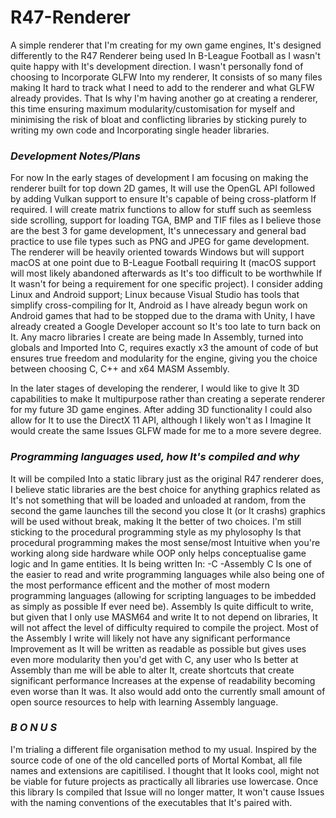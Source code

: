 # R47-Renderer
A simple renderer that I'm creating for my own game engines, It's designed differently to the R47 Renderer being used In B-League Football as I wasn't quite happy with It's 
development direction. I wasn't personally fond of choosing to Incorporate GLFW Into my renderer, It consists of so many files making It hard to track what I need to add to 
the renderer and what GLFW already provides. That Is why I'm having another go at creating a renderer, this time ensuring maximum modularity/customisation for myself and 
minimising the risk of bloat and conflicting libraries by sticking purely to writing my own code and Incorporating single header libraries.


### <i> Development Notes/Plans </i>

For now In the early stages of development I am focusing on making the renderer built for top down 2D games, It will use the OpenGL API followed by adding Vulkan support to 
ensure It's capable of being cross-platform If
required. I will create matrix functions to allow for stuff such as seemless side scrolling, support for loading TGA, BMP and TIF files as I believe those are the best 3 for 
game development, It's unnecessary and general bad practice to use file types such as PNG and JPEG for game development. The renderer will be heavily oriented towards Windows 
but will support macOS at one point due to B-League Football requiring It (macOS support will most likely abandoned afterwards as It's too difficult to be worthwhile If It 
wasn't for being a requirement for one specific project). I consider adding Linux and Android support; Linux because Visual Studio has tools that simplify cross-compiling for 
It, Android as I have already begun work on Android games that had to be stopped due to the drama with Unity, I have already created a Google  Developer account so It's too 
late to turn back on It. Any macro libraries I create are being made In Assembly, turned into globals and Imported Into C, requires exactly x3 the amount of code of but 
ensures true freedom and modularity for the engine, giving you the choice between choosing C, C++ and x64 MASM Assembly.

In the later stages of developing the renderer, I would like to give It 3D capabilities to make It multipurpose rather than creating a seperate renderer for my future 3D game 
engines. After adding 3D functionality I could also allow for It to use the DirectX 11 API, although I likely won't as I Imagine It would create the same Issues GLFW made for 
me to a more severe degree.


### <i> Programming languages used, how It's compiled and why </i>

It will be compiled Into a static library just as the original R47 renderer does, I believe static libraries are the best choice for anything graphics related as It's not 
something that will be loaded and unloaded at random, from the second the game launches till the second you close It (or It crashs) graphics will be used without break, making 
It the better of two choices. I'm still sticking to the procedural programming style as my phylosophy Is that procedural programming makes the most sense/most Intuitive when 
you're working along side hardware while OOP only helps conceptualise game logic and In game entities. It Is being written In:
-C
-Assembly
C Is one of the easier to read and write programming languages while also being one of the most performance efficent and the mother of most modern programming languages 
(allowing for scripting languages to be imbedded as simply as possible If ever need be). Assembly Is quite difficult to write, but given that I only use MASM64 and write It to 
not depend on libraries, It will not affect the level of difficulty required to compile the project. Most of the Assembly I write will likely not have any significant 
performance Improvement as It will be written as readable as possible but gives uses even more modularity then you'd get with C, any user who Is better at Assembly than me 
will be able to alter It, create shortcuts that create significant performance Increases at the expense of readability becoming even worse than It was. It also would add onto 
the currently small amount of open source resources to help with learning Assembly language.


### <i> B O N U S </i>

I'm trialing a different file organisation method to my usual. Inspired by the source code of one of the old cancelled ports of Mortal Kombat, all file names and extensions
are capitilised. I thought that It looks cool, might not be viable for future projects as practically all libraries use lowercase. Once this library Is compiled that Issue
will no longer matter, It won't cause Issues with the naming conventions of the executables that It's paired with.
